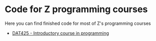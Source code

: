 # Code for Z programming courses

Here you can find finished code for most of Z's programming courses


* [DAT425 - Introductory course in programming](DAT425)